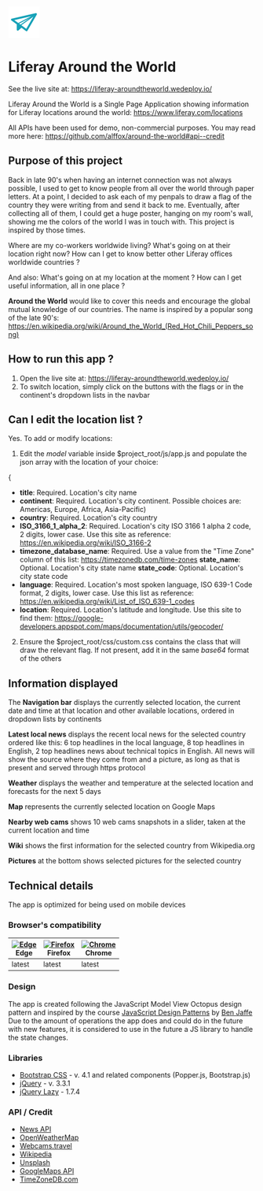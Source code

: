 ![A paper airplane](https://github.com/alffox/around-the-world/blob/master/images/favicon.svg)

# Liferay Around the World

See the live site at: https://liferay-aroundtheworld.wedeploy.io/

Liferay Around the World is a Single Page Application showing information for Liferay locations around the world: https://www.liferay.com/locations

All APIs have been used for demo, non-commercial purposes. You may read more here: https://github.com/alffox/around-the-world#api--credit

## Purpose of this project
Back in late 90's when having an internet connection was not always possible, I used to get to know people from all over the world through paper letters. At a point, I decided to ask each of my penpals to draw a flag of the country they were writing from and send it back to me. Eventually, after collecting all of them, I could get a huge poster, hanging on my room's wall, showing me the colors of the world I was in touch with. This project is inspired by those times.

Where are my co-workers worldwide living? What's going on at their location right now? How can I get to know better other Liferay offices worldwide countries ?

And also: What's going on at my location at the moment ? How can I get useful information, all in one place ?

**Around the World** would like to cover this needs and encourage the global mutual knowledge of our countries. The name is inspired by a popular song of the late 90's: https://en.wikipedia.org/wiki/Around_the_World_(Red_Hot_Chili_Peppers_song)

## How to run this app ?
1) Open the live site at: https://liferay-aroundtheworld.wedeploy.io/
2) To switch location, simply click on the buttons with the flags or in the continent's dropdown lists in the navbar

## Can I edit the location list ?

Yes. To add or modify locations:

1) Edit the _model_ variable inside $project_root/js/app.js and populate the json array with the location of your choice:


{
* **title**: Required. Location's city name
* **continent**: Required. Location's city continent. Possible choices are: Americas, Europe, Africa, Asia-Pacific)
* **country**: Required. Location's city country
* **ISO_3166_1_alpha_2**: Required. Location's city ISO 3166 1 alpha 2 code, 2 digits, lower case. Use this site as reference: https://en.wikipedia.org/wiki/ISO_3166-2
* **timezone_database_name**: Required. Use a value from the "Time Zone" column of this list: https://timezonedb.com/time-zones
**state_name**: Optional. Location's city state name
**state_code**: Optional. Location's city state code
* **language**: Required. Location's most spoken language, ISO 639-1 Code format, 2 digits, lower case. Use this list as reference: https://en.wikipedia.org/wiki/List_of_ISO_639-1_codes
* **location**: Required. Location's latitude and longitude. Use this site to find them: https://google-developers.appspot.com/maps/documentation/utils/geocoder/


2) Ensure the $project_root/css/custom.css contains the class that will draw the relevant flag. If not present, add it in the same _base64_ format of the others

## Information displayed
The **Navigation bar** displays the currently selected location, the current date and time at that location and other available locations, ordered in dropdown lists by continents

**Latest local news** displays the recent local news for the selected country ordered like this: 6 top headlines in the local language, 8 top headlines in English, 2 top headlines news about technical topics in English. All news will show the source where they come from and a picture, as long as that is present and served through https protocol

**Weather** displays the weather and temperature at the selected location and forecasts for the next 5 days

**Map** represents the currently selected location on Google Maps

**Nearby web cams** shows 10 web cams snapshots in a slider, taken at the current location and time

**Wiki** shows the first information for the selected country from Wikipedia.org

**Pictures** at the bottom shows selected pictures for the selected country

## Technical details
The app is optimized for being used on mobile devices

### Browser's compatibility
| [<img src="https://raw.githubusercontent.com/alrra/browser-logos/master/src/edge/edge_48x48.png" alt="Edge" width="24px" height="24px" />](http://godban.github.io/browsers-support-badges/)</br>Edge | [<img src="https://raw.githubusercontent.com/alrra/browser-logos/master/src/firefox/firefox_48x48.png" alt="Firefox" width="24px" height="24px" />](http://godban.github.io/browsers-support-badges/)</br>Firefox | [<img src="https://raw.githubusercontent.com/alrra/browser-logos/master/src/chrome/chrome_48x48.png" alt="Chrome" width="24px" height="24px" />](http://godban.github.io/browsers-support-badges/)</br>Chrome |
| --------- | --------- | --------- |
| latest| latest| latest|

### Design
The app is created following the JavaScript Model View Octopus design pattern and inspired by the course [JavaScript Design Patterns](https://eu.udacity.com/course/javascript-design-patterns--ud989) by [Ben Jaffe](https://github.com/benjaffe)
Due to the amount of operations the app does and could do in the future with new features, it is considered to use in the future a JS library to handle the state changes.

### Libraries
- [Bootstrap CSS](https://getbootstrap.com/docs/4.1/getting-started/introduction/) - v. 4.1 and related components (Popper.js, Bootstrap.js)
- [jQuery](https://jquery.com/) - v. 3.3.1
- [jQuery Lazy](http://jquery.eisbehr.de/lazy/) - 1.7.4

### API / Credit
- [News API](https://newsapi.org/)
- [OpenWeatherMap](https://openweathermap.org/)
- [Webcams.travel](https://www.webcams.travel/)
- [Wikipedia](https://en.wikipedia.org)
- [Unsplash](https://unsplash.com/)
- [GoogleMaps API](https://developers.google.com/maps/documentation/)
- [TimeZoneDB.com](https://timezonedb.com/)